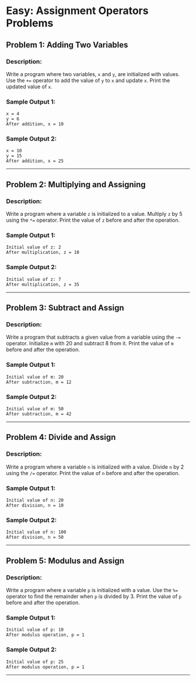 # Easy: Assignment Operators Problems

## Problem 1: Adding Two Variables
### Description:
Write a program where two variables, `x` and `y`, are initialized with values. Use the `+=` operator to add the value of `y` to `x` and update `x`. Print the updated value of `x`.

### Sample Output 1:
```
x = 4
y = 6
After addition, x = 10
```

### Sample Output 2:
```
x = 10
y = 15
After addition, x = 25
```

---

## Problem 2: Multiplying and Assigning
### Description:
Write a program where a variable `z` is initialized to a value. Multiply `z` by 5 using the `*=` operator. Print the value of `z` before and after the operation.

### Sample Output 1:
```
Initial value of z: 2
After multiplication, z = 10
```

### Sample Output 2:
```
Initial value of z: 7
After multiplication, z = 35
```

---

## Problem 3: Subtract and Assign
### Description:
Write a program that subtracts a given value from a variable using the `-=` operator. Initialize `m` with 20 and subtract 8 from it. Print the value of `m` before and after the operation.

### Sample Output 1:
```
Initial value of m: 20
After subtraction, m = 12
```

### Sample Output 2:
```
Initial value of m: 50
After subtraction, m = 42
```

---

## Problem 4: Divide and Assign
### Description:
Write a program where a variable `n` is initialized with a value. Divide `n` by 2 using the `/=` operator. Print the value of `n` before and after the operation.

### Sample Output 1:
```
Initial value of n: 20
After division, n = 10
```

### Sample Output 2:
```
Initial value of n: 100
After division, n = 50
```

---

## Problem 5: Modulus and Assign
### Description:
Write a program where a variable `p` is initialized with a value. Use the `%=` operator to find the remainder when `p` is divided by 3. Print the value of `p` before and after the operation.

### Sample Output 1:
```
Initial value of p: 10
After modulus operation, p = 1
```

### Sample Output 2:
```
Initial value of p: 25
After modulus operation, p = 1
```

---
